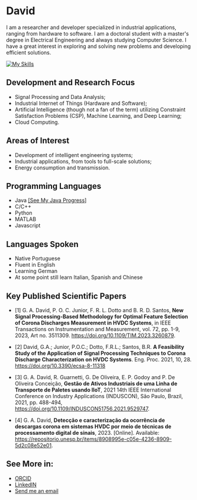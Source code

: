 # David

I am a researcher and developer specialized in industrial applications, ranging from hardware to software. I am a doctoral student with a master's degree in Electrical Engineering and always studying Computer Science. I have a great interest in exploring and solving new problems and developing efficient solutions.

[![My Skills](https://skillicons.dev/icons?i=java,c,python,matlab,javascript&theme=light)](https://skillicons.dev)

## Development and Research Focus

- Signal Processing and Data Analysis;
- Industrial Internet of Things (Hardware and Software);
- Artificial Intelligence (though not a fan of the term) utilizing Constraint Satisfaction Problems (CSP), Machine Learning, and Deep Learning;
- Cloud Computing.
## Areas of Interest

- Development of intelligent engineering systems;
- Industrial applications, from tools to full-scale solutions;
- Energy consumption and transmission.
## Programming Languages
- Java [[See My Java Progress]](https://github.com/gadavidd/myJavaStudy)
- C/C++
- Python
- MATLAB
- Javascript
## Languages Spoken

- Native Portuguese
- Fluent in English
- Learning German
- At some point still learn Italian, Spanish and Chinese
## Key Published Scientific Papers

- [1] G. A. David, P. O. C. Junior, F. R. L. Dotto and B. R. D. Santos, **New Signal Processing-Based Methodology for Optimal Feature Selection of Corona Discharges Measurement in HVDC Systems**, in IEEE Transactions on Instrumentation and Measurement, vol. 72, pp. 1-9, 2023, Art no. 3511309. https://doi.org/10.1109/TIM.2023.3260879.

- [2] David, G.A.; Junior, P.O.C.; Dotto, F.R.L.; Santos, B.R. **A Feasibility Study of the Application of Signal Processing Techniques to Corona Discharge Characterization on HVDC Systems**. Eng. Proc. 2021, 10, 28. https://doi.org/10.3390/ecsa-8-11318

- [3] G. A. David, R. Guarnetti, G. De Oliveira, E. P. Godoy and P. De Oliveira Conceição, **Gestão de Ativos Industriais de uma Linha de Transporte de Paletes usando IIoT**, 2021 14th IEEE International Conference on Industry Applications (INDUSCON), São Paulo, Brazil, 2021, pp. 488-494,  https://doi.org/10.1109/INDUSCON51756.2021.9529747.

- [4] G. A. David, **Detecção e caracterização da ocorrência de descargas corona em sistemas HVDC por meio de técnicas de processamento digital de sinais**, 2023. [Online]. Available: https://repositorio.unesp.br/items/8908995e-c05e-4236-8909-5d2c08e52e01.

## See More in:
- [ORCID](https://orcid.org/0000-0003-2343-4883)
- [LinkedIN](https://www.linkedin.com/in/gabriel-david-3813568a/)
- [Send me an email](mailto:gadavid@usp.br)
